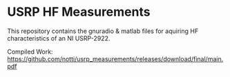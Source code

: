 USRP HF Measurements
====================

This repository contains the gnuradio & matlab files for aquiring HF
characteristics of an NI USRP-2922.

Compiled Work:
https://github.com/notti/usrp_measurements/releases/download/final/main.pdf

